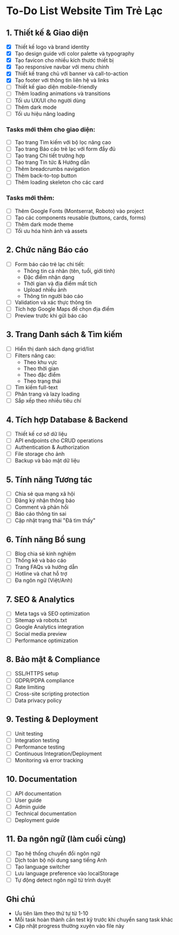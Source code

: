# To-Do List Website Tìm Trẻ Lạc

## 1. Thiết kế & Giao diện
- [x] Thiết kế logo và brand identity
- [x] Tạo design guide với color palette và typography
- [x] Tạo favicon cho nhiều kích thước thiết bị
- [x] Tạo responsive navbar với menu chính
- [x] Thiết kế trang chủ với banner và call-to-action
- [x] Tạo footer với thông tin liên hệ và links
- [ ] Thiết kế giao diện mobile-friendly
- [ ] Thêm loading animations và transitions
- [ ] Tối ưu UX/UI cho người dùng
- [ ] Thêm dark mode
- [ ] Tối ưu hiệu năng loading

### Tasks mới thêm cho giao diện:
- [ ] Tạo trang Tìm kiếm với bộ lọc nâng cao
- [ ] Tạo trang Báo cáo trẻ lạc với form đầy đủ
- [ ] Tạo trang Chi tiết trường hợp
- [ ] Tạo trang Tin tức & Hướng dẫn
- [ ] Thêm breadcrumbs navigation
- [ ] Thêm back-to-top button
- [ ] Thêm loading skeleton cho các card

### Tasks mới thêm:
- [ ] Thêm Google Fonts (Montserrat, Roboto) vào project
- [ ] Tạo các components reusable (buttons, cards, forms)
- [ ] Thêm dark mode theme
- [ ] Tối ưu hóa hình ảnh và assets

## 2. Chức năng Báo cáo
- [ ] Form báo cáo trẻ lạc chi tiết:
  - Thông tin cá nhân (tên, tuổi, giới tính)
  - Đặc điểm nhận dạng
  - Thời gian và địa điểm mất tích
  - Upload nhiều ảnh
  - Thông tin người báo cáo
- [ ] Validation và xác thực thông tin
- [ ] Tích hợp Google Maps để chọn địa điểm
- [ ] Preview trước khi gửi báo cáo

## 3. Trang Danh sách & Tìm kiếm
- [ ] Hiển thị danh sách dạng grid/list
- [ ] Filters nâng cao:
  - Theo khu vực
  - Theo thời gian
  - Theo đặc điểm
  - Theo trạng thái
- [ ] Tìm kiếm full-text
- [ ] Phân trang và lazy loading
- [ ] Sắp xếp theo nhiều tiêu chí

## 4. Tích hợp Database & Backend
- [ ] Thiết kế cơ sở dữ liệu
- [ ] API endpoints cho CRUD operations
- [ ] Authentication & Authorization
- [ ] File storage cho ảnh
- [ ] Backup và bảo mật dữ liệu

## 5. Tính năng Tương tác
- [ ] Chia sẻ qua mạng xã hội
- [ ] Đăng ký nhận thông báo
- [ ] Comment và phản hồi
- [ ] Báo cáo thông tin sai
- [ ] Cập nhật trạng thái "Đã tìm thấy"

## 6. Tính năng Bổ sung
- [ ] Blog chia sẻ kinh nghiệm
- [ ] Thống kê và báo cáo
- [ ] Trang FAQs và hướng dẫn
- [ ] Hotline và chat hỗ trợ
- [ ] Đa ngôn ngữ (Việt/Anh)

## 7. SEO & Analytics
- [ ] Meta tags và SEO optimization
- [ ] Sitemap và robots.txt
- [ ] Google Analytics integration
- [ ] Social media preview
- [ ] Performance optimization

## 8. Bảo mật & Compliance
- [ ] SSL/HTTPS setup
- [ ] GDPR/PDPA compliance
- [ ] Rate limiting
- [ ] Cross-site scripting protection
- [ ] Data privacy policy

## 9. Testing & Deployment
- [ ] Unit testing
- [ ] Integration testing
- [ ] Performance testing
- [ ] Continuous Integration/Deployment
- [ ] Monitoring và error tracking

## 10. Documentation
- [ ] API documentation
- [ ] User guide
- [ ] Admin guide
- [ ] Technical documentation
- [ ] Deployment guide

## 11. Đa ngôn ngữ (làm cuối cùng)
- [ ] Tạo hệ thống chuyển đổi ngôn ngữ
- [ ] Dịch toàn bộ nội dung sang tiếng Anh
- [ ] Tạo language switcher
- [ ] Lưu language preference vào localStorage
- [ ] Tự động detect ngôn ngữ từ trình duyệt

## Ghi chú
- Ưu tiên làm theo thứ tự từ 1-10
- Mỗi task hoàn thành cần test kỹ trước khi chuyển sang task khác
- Cập nhật progress thường xuyên vào file này
